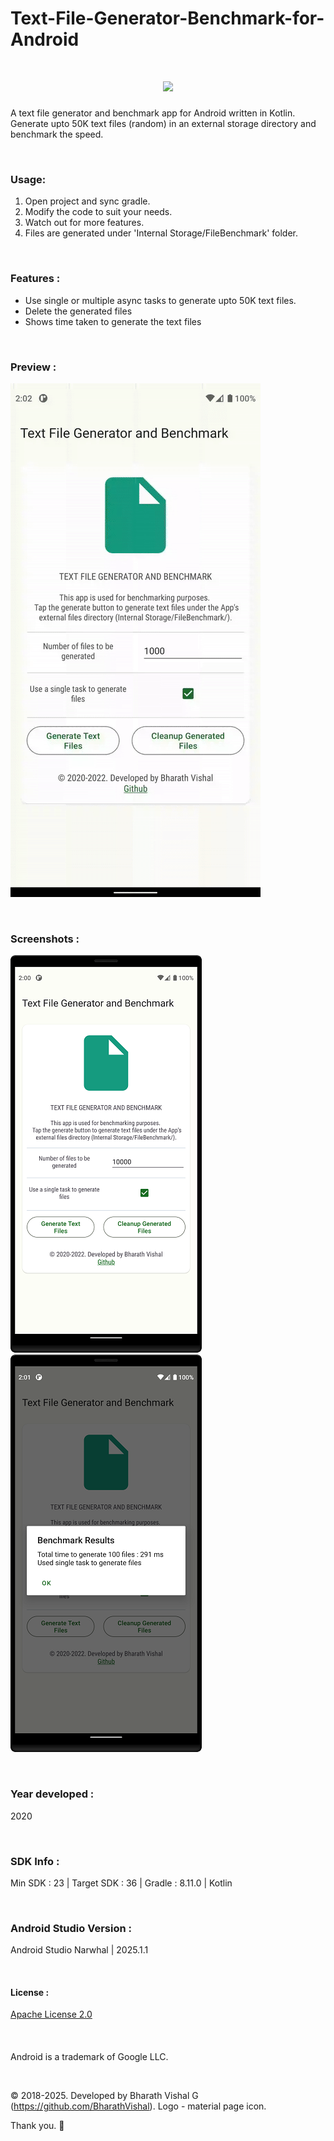 # Text-File-Generator-Benchmark-for-Android

<h1 align=center>
<img src="Logo/Icon.png" width=23%>
</h1>

A text file generator and benchmark app for Android written in Kotlin. Generate upto 50K text files (random) in an external storage directory and benchmark the speed.

&nbsp;
### Usage:
1. Open project and sync gradle.
2. Modify the code to suit your needs.
3. Watch out for more features.
4. Files are generated under 'Internal Storage/FileBenchmark' folder.


&nbsp;
### Features :
- Use single or multiple async tasks to generate upto 50K text files.
- Delete the generated files
- Shows time taken to generate the text files

&nbsp;
### Preview : 
![Preview](https://github.com/BharathVishal/Text-File-Generator-Benchmark-for-Android/blob/master/Preview/PreviewGif.gif)


&nbsp;
### Screenshots : 
![Screenshot 1](https://github.com/BharathVishal/Text-File-Generator-Benchmark-for-Android/blob/master/Screenshots/1.png?s=20)
![Screenshot 2](https://github.com/BharathVishal/Text-File-Generator-Benchmark-for-Android/blob/master/Screenshots/2.png?s=20)



&nbsp;
### Year developed : 
2020


&nbsp;

### SDK Info : 
Min SDK : 23  | Target SDK : 36 | Gradle : 8.11.0  | Kotlin

&nbsp;


### Android Studio Version : 
Android Studio Narwhal | 2025.1.1




&nbsp;

#### License : 
[Apache License 2.0](https://github.com/BharathVishal/Text-File-Generator-Benchmark-for-Android/blob/master/LICENSE)
&nbsp;

&nbsp;

####
Android is a trademark of Google LLC. 
&nbsp;

&nbsp;


© 2018-2025. Developed by Bharath Vishal G (https://github.com/BharathVishal).
Logo - material page icon.

Thank you. :slightly_smiling_face:

